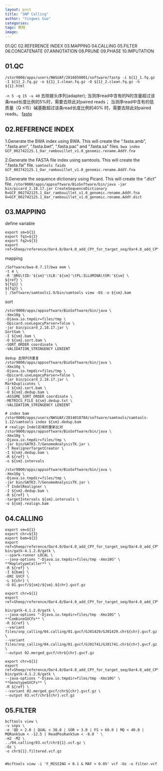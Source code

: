 ```yaml
---
layout: post
title: "SNP Calling"
author: "Yingwei Guo"
categories: 
tags: 教程
image: 
---
```


01.QC
02.REFERENCE INDEX
03.MAPPING
04.CALLING
05.FILTER
06.CONCATENATE
07.ANNOTATION 
08.PRUNE
09.PHASE
10.IMPUTATION

## 01.QC

`/stor9000/apps/users/NWSUAF/2016050001/software/fastp -i ${1}_1.fq.gz -I ${1}_2.fq.gz -o ${1}_1.clean.fq.gz -O ${1}_2.clean.fq.gz -h ${1}.html`

`-n 5 -q 15 -u 40`
去除接头序列(adapter);
当测序read中含有的N的含量超过该条read长度比例的5%时，需要去除此对paired reads；
当测序read中含有的低质量（Q ≤15）碱基数超过该条read长度比例的40% 时，需要去除此对paired reads。
[fastp](https://github.com/OpenGene/fastp)

## 02.REFERENCE INDEX

1.Generate the BWA index using BWA. This will create the “.fasta.amb”, “.fasta.ann”, “.fasta.bwt”, “.fasta.pac” and “.fasta.sa” files.
`bwa index GCF_002742125.1_Oar_rambouillet_v1.0_genomic.rename.AddY.fna`

2.Generate the FASTA file index using samtools. This will create the “.fasta.fai” file.
`samtools faidx GCF_002742125.1_Oar_rambouillet_v1.0_genomic.rename.AddY.fna`

3.Generate the sequence dictionary using Picard. This will create the “.dict” file.
`/stor9000/apps/appsoftware/BioSoftware/bin/java -jar bin/picard_2.18.17.jar CreateSequenceDictionary R=GCF_002742125.1_Oar_rambouillet_v1.0_genomic.rename.AddY.fna O=GCF_002742125.1_Oar_rambouillet_v1.0_genomic.rename.AddY.dict`

## 03.MAPPING
define variable

```
export sm=${1}
export fq1=${2}
export fq2=${3}
export ref=Sheep/reference/Oar4.0/Oar4.0_add_CPY_for_target_seq/Oar4.0_add_CPY.fa
```

 mapping
```
/Software/bwa-0.7.17/bwa mem \
-t 4 \
-R '@RG\tID:'${sm}'\tLB:'${sm}'\tPL:ILLUMINA\tSM:'${sm} \
${ref} \
${fq1} \
${fq2} \
| /Software/samtools1.9/bin/samtools view -bS -o ${sm}.bam
```
sort
```
/stor9000/apps/appsoftware/BioSoftware/bin/java \
-Xmx10g \
-Djava.io.tmpdir=files/tmp \
-Dpicard.useLegacyParser=false \
-jar bin/picard_2.18.17.jar \
SortSam \
-I ${sm}.bam \
-O ${sm}.sort.bam \
-SORT_ORDER coordinate \
-VALIDATION_STRINGENCY LENIENT
```

```
dedup 去除PCR重复
/stor9000/apps/appsoftware/BioSoftware/bin/java \
-Xmx10g \
-Djava.io.tmpdir=files/tmp \
-Dpicard.useLegacyParser=false \
-jar bin/picard_2.18.17.jar \
MarkDuplicates \
-I ${sm}.sort.bam \
-O ${sm}.dedup.bam \
-ASSUME_SORT_ORDER coordinate \
-METRICS_FILE ${sm}.dedup.txt \
-VALIDATION_STRINGENCY LENIENT
```

```
# index bam
/stor9000/apps/users/NWSUAF/2014010784/software/samtools/samtools-1.12/samtools index ${sm}.dedup.bam
# realign Indel区域的重新比对
/stor9000/apps/appsoftware/BioSoftware/bin/java \
-Xmx10g \
-Djava.io.tmpdir=files/tmp \
-jar bin/GATK3.7/GenomeAnalysisTK.jar \
-T RealignerTargetCreator \
-I ${sm}.dedup.bam \
-R ${ref} \
-o ${sm}.intervals

/stor9000/apps/appsoftware/BioSoftware/bin/java \
-Xmx10g \
-Djava.io.tmpdir=files/tmp \
-jar bin/GATK3.7/GenomeAnalysisTK.jar \
-T IndelRealigner \
-I ${sm}.dedup.bam \
-R ${ref} \
-targetIntervals ${sm}.intervals \
-o ${sm}.realign.bam

```

## 04.CALLING

```
export sm=${1}
export chr=${3}
export bam=${2}
export ref=Sheep/reference/Oar4.0/Oar4.0_add_CPY_for_target_seq/Oar4.0_add_CPY.fa
bin/gatk-4.1.2.0/gatk \
--spark-runner LOCAL \
--java-options "-Djava.io.tmpdir=files/tmp -Xmx10G" \
**HaplotypeCaller** \
-R ${ref} \
-I ${bam} \
-ERC GVCF \
-L ${chr} \
-O 01.gvcf/${sm}/${sm}.${chr}.gvcf.gz

export chr=${1}
export ref=Sheep/reference/Oar4.0/Oar4.0_add_CPY_for_target_seq/Oar4.0_add_CPY.fa

bin/gatk-4.1.2.0/gatk \
--java-options "-Djava.io.tmpdir=files/tmp -Xmx10G" \
**CombineGVCFs** \
-R ${ref} \
--variant files/snp_calling/04.calling/01.gvcf/GJ01429/GJ01429.chr${chr}.gvcf.gz \
--variant files/snp_calling/04.calling/01.gvcf/GJ01741/GJ01741.chr${chr}.gvcf.gz \
--output 02.merged_gvcf/chr${chr}.gvcf.gz

export chr=${1}
export ref=Sheep/reference/Oar4.0/Oar4.0_add_CPY_for_target_seq/Oar4.0_add_CPY.fa
bin/gatk-4.1.2.0/gatk \
--java-options "-Djava.io.tmpdir=files/tmp -Xmx10G" \
**GenotypeGVCFs** \
-R ${ref} \
--variant 02.merged_gvcf/chr${chr}.gvcf.gz \
--output 03.vcf/chr${chr}.vcf.gz

```
## 05.FILTER

```
bcftools view \
-v snps \
-e 'QD < 2.0 | QUAL < 30.0 | SOR > 3.0 | FS > 60.0 | MQ < 40.0 | MQRankSum < -12.5 | ReadPosRankSum < -8.0 ' \
-m2 -M2 \
../04.calling/03.vcf/chr${1}.vcf.gz \
-Oz \
-o chr${1}.filtered.vcf.gz


#bcftools view -i 'F_MISSING < 0.1 & MAF > 0.05' vcf -Oz -o filter.vcf

```